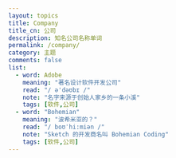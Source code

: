 ```yaml
---
layout: topics
title: Company
title_cn: 公司
description: 知名公司名称单词
permalink: /company/
category: 主题
comments: false
list:
  - word: Adobe
    meaning: "著名设计软件开发公司"
    read: "/ ə'dəʊbɪ /"
    note: "名字来源于创始人家乡的一条小溪"
    tags: [软件,公司]
  - word: "Bohemian"
    meaning: "波希米亚的？"
    read: "/ boʊˈhi:miən /"
    note: "Sketch 的开发商名叫 Bohemian Coding"
    tags: [软件,公司]
---
```

